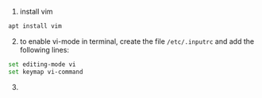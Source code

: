 1. install vim
```bash
apt install vim
```

2. to enable vi-mode in terminal, create the file `/etc/.inputrc` and add the
   following lines:
```bash
set editing-mode vi
set keymap vi-command
```

3.
